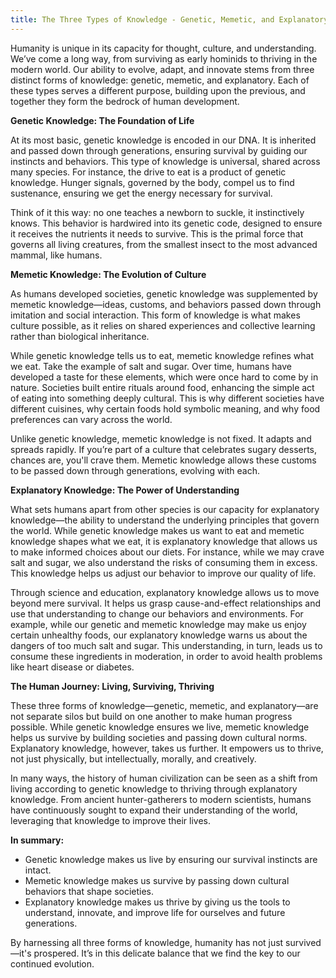 ```yaml
---
title: The Three Types of Knowledge - Genetic, Memetic, and Explanatory
---
```


Humanity is unique in its capacity for thought, culture, and understanding. We’ve come a long way, from surviving as early hominids to thriving in the modern world. Our ability to evolve, adapt, and innovate stems from three distinct forms of knowledge: genetic, memetic, and explanatory. Each of these types serves a different purpose, building upon the previous, and together they form the bedrock of human development.

**Genetic Knowledge: The Foundation of Life**

At its most basic, genetic knowledge is encoded in our DNA. It is inherited and passed down through generations, ensuring survival by guiding our instincts and behaviors. This type of knowledge is universal, shared across many species. For instance, the drive to eat is a product of genetic knowledge. Hunger signals, governed by the body, compel us to find sustenance, ensuring we get the energy necessary for survival.

Think of it this way: no one teaches a newborn to suckle, it instinctively knows. This behavior is hardwired into its genetic code, designed to ensure it receives the nutrients it needs to survive. This is the primal force that governs all living creatures, from the smallest insect to the most advanced mammal, like humans.

**Memetic Knowledge: The Evolution of Culture**

As humans developed societies, genetic knowledge was supplemented by memetic knowledge—ideas, customs, and behaviors passed down through imitation and social interaction. This form of knowledge is what makes culture possible, as it relies on shared experiences and collective learning rather than biological inheritance.

While genetic knowledge tells us to eat, memetic knowledge refines what we eat. Take the example of salt and sugar. Over time, humans have developed a taste for these elements, which were once hard to come by in nature. Societies built entire rituals around food, enhancing the simple act of eating into something deeply cultural. This is why different societies have different cuisines, why certain foods hold symbolic meaning, and why food preferences can vary across the world.

Unlike genetic knowledge, memetic knowledge is not fixed. It adapts and spreads rapidly. If you’re part of a culture that celebrates sugary desserts, chances are, you'll crave them. Memetic knowledge allows these customs to be passed down through generations, evolving with each.

**Explanatory Knowledge: The Power of Understanding**

What sets humans apart from other species is our capacity for explanatory knowledge—the ability to understand the underlying principles that govern the world. While genetic knowledge makes us want to eat and memetic knowledge shapes what we eat, it is explanatory knowledge that allows us to make informed choices about our diets. For instance, while we may crave salt and sugar, we also understand the risks of consuming them in excess. This knowledge helps us adjust our behavior to improve our quality of life.

Through science and education, explanatory knowledge allows us to move beyond mere survival. It helps us grasp cause-and-effect relationships and use that understanding to change our behaviors and environments. For example, while our genetic and memetic knowledge may make us enjoy certain unhealthy foods, our explanatory knowledge warns us about the dangers of too much salt and sugar. This understanding, in turn, leads us to consume these ingredients in moderation, in order to avoid health problems like heart disease or diabetes.

**The Human Journey: Living, Surviving, Thriving**

These three forms of knowledge—genetic, memetic, and explanatory—are not separate silos but build on one another to make human progress possible. While genetic knowledge ensures we live, memetic knowledge helps us survive by building societies and passing down cultural norms. Explanatory knowledge, however, takes us further. It empowers us to thrive, not just physically, but intellectually, morally, and creatively.

In many ways, the history of human civilization can be seen as a shift from living according to genetic knowledge to thriving through explanatory knowledge. From ancient hunter-gatherers to modern scientists, humans have continuously sought to expand their understanding of the world, leveraging that knowledge to improve their lives.

**In summary:**

- Genetic knowledge makes us live by ensuring our survival instincts are intact.
- Memetic knowledge makes us survive by passing down cultural behaviors that shape societies.
- Explanatory knowledge makes us thrive by giving us the tools to understand, innovate, and improve life for ourselves and future generations.


By harnessing all three forms of knowledge, humanity has not just survived—it's prospered. It’s in this delicate balance that we find the key to our continued evolution.